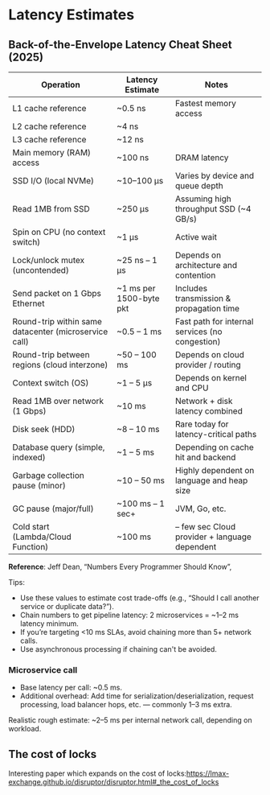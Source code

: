 # Latency Estimates

## Back-of-the-Envelope Latency Cheat Sheet (2025)

| Operation                                             | Latency Estimate        | Notes                                           |
|-------------------------------------------------------|-------------------------|-------------------------------------------------|
| L1 cache reference                                    | ~0.5 ns                 | Fastest memory access                           |
| L2 cache reference                                    | ~4 ns                   |                                                 |
| L3 cache reference                                    | ~12 ns                  |                                                 |
| Main memory (RAM) access                              | ~100 ns                 | DRAM latency                                    |                                                                     
| SSD I/O (local NVMe)                                  | ~10–100 µs              | Varies by device and queue depth                |                                                  
| Read 1MB from SSD                                     | ~250 µs                 | Assuming high throughput SSD (~4 GB/s)          |                                                  
| Spin on CPU (no context switch)                       | ~1 µs                   | Active wait                                     |                                               
| Lock/unlock mutex (uncontended)                       | ~25 ns – 1 µs           | Depends on architecture and contention          |                  
| Send packet on 1 Gbps Ethernet                        | ~1 ms per 1500-byte pkt | Includes transmission & propagation time        |                   
| Round-trip within same datacenter (microservice call) | ~0.5 – 1 ms             | Fast path for internal services (no congestion) |
| Round-trip between regions (cloud interzone)          | ~50 – 100 ms            | Depends on cloud provider / routing             |                     
| Context switch (OS)                                   | ~1 – 5 µs               | Depends on kernel and CPU                       |                                                           
| Read 1MB over network (1 Gbps)                        | ~10 ms                  | Network + disk latency combined                 
| Disk seek (HDD)                                       | ~8 – 10 ms              | Rare today for latency-critical paths           |                                                  
| Database query (simple, indexed)                      | ~1 – 5 ms               | Depending on cache hit and backend              |                                     
| Garbage collection pause (minor)                      | ~10 – 50 ms             | Highly dependent on language and heap size      |                           
| GC pause (major/full)                                 | ~100 ms – 1 sec+        | JVM, Go, etc.                                   |                        
| Cold start (Lambda/Cloud Function)                    | ~100 ms                 | – few sec Cloud provider + language dependent   |                          

**Reference**: Jeff Dean, “Numbers Every Programmer Should Know”,

Tips:

- Use these values to estimate cost trade-offs (e.g., “Should I call another service or duplicate data?”).
- Chain numbers to get pipeline latency: 2 microservices = ~1–2 ms latency minimum.
- If you’re targeting <10 ms SLAs, avoid chaining more than 5+ network calls.
- Use asynchronous processing if chaining can't be avoided.

### Microservice call

- Base latency per call: ~0.5 ms.
- Additional overhead: Add time for serialization/deserialization, request processing, load balancer hops, etc. — commonly 1–3 ms extra.

Realistic rough estimate: ~2–5 ms per internal network call, depending on workload.

## The cost of locks

Interesting paper which expands on the cost of locks:https://lmax-exchange.github.io/disruptor/disruptor.html#_the_cost_of_locks
